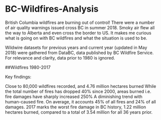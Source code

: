 # BC-Wildfires-Analysis
British Columbia wildfires are burning out of control! There were a number of air quality warnings issued cross BC in summer 2018. Smoky air flew all the way to Alberta and even cross the border to US. It makes me curious what is going on with BC wildfires and what the situation is used to be.

Wildwire datasets for previous years and current year (updated in May 2018) were gathered from DataBC, data published by BC Wildfire Service. For relevance and clarity, data prior to 1980 is ignored.


##Wildfires 1980-2017

Key findings:

Close to 80,000 wildfires recorded, and 4.76 million hectares burned
While the total number of fires has dropped 40% since 2000, areas burned i.e. fire damages have sharply increased 250%
A diminishing trend with human-caused fire. On average, it accounts 45% of all fires and 24% of all damages.
2017 marks the worst fire damage in BC history, 1.22 million hectares burned, compared to a total of 3.54 million for all 36 years prior.
